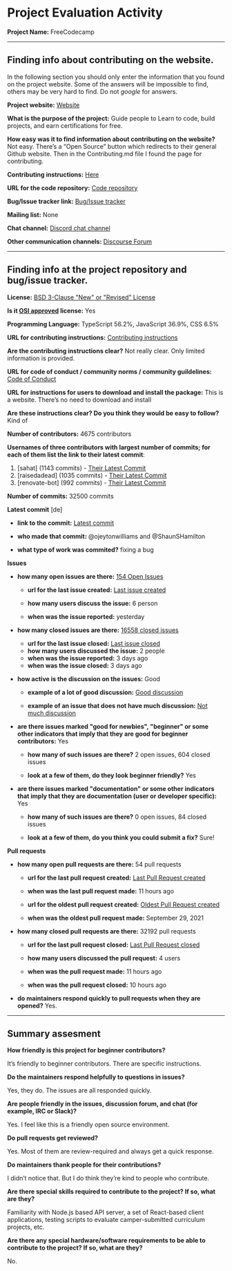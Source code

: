 # Project Evaluation Activity



__Project Name:__  FreeCodecamp


---

## Finding info about contributing on the website.

In the following section you should only enter the information that you
found on the project website. Some of the answers will be impossible to find, others
may be very hard to find. Do not _google_ for answers.

__Project website:__ [Website](https://www.freecodecamp.org/)


__What is the purpose of the project:__  Guide people to Learn to code, build projects, and earn certifications for free.


__How easy was it to find information about contributing on the website?__ Not easy. There’s a “Open Source” button which redirects to their general Github website. Then in the Contributing.md file I found the page for contributing.


__Contributing instructions:__ [Here](https://contribute.freecodecamp.org/#/) 

__URL for the code repository:__ [Code repository](https://github.com/freecodecamp/freecodecamp)

__Bug/Issue tracker link:__ [Bug/Issue tracker](https://github.com/freeCodeCamp/freeCodeCamp/issues)

__Mailing list:__ None

__Chat channel:__ [Discord chat channel](https://discord.gg/PRyKn3Vbay)

__Other communication channels:__ [Discourse Forum](https://forum.freecodecamp.org/c/contributors/3)


---

## Finding info at the project repository and bug/issue tracker.

__License:__ [BSD 3-Clause "New" or "Revised" License](https://github.com/freeCodeCamp/freeCodeCamp/blob/main/LICENSE.md)

__Is it [OSI approved](https://opensource.org/licenses/alphabetical) license:__ Yes

__Programming Language:__ TypeScript 56.2%, JavaScript 36.9%, CSS 6.5%

__URL for contributing instructions:__ [Contributing instructions](https://github.com/freeCodeCamp/freeCodeCamp/blob/main/CONTRIBUTING.md)

__Are the contributing instructions clear?__ Not really clear. Only limited information is provided.


__URL for code of conduct / community norms / community guildelines:__ [Code of Conduct](https://www.freecodecamp.org/news/code-of-conduct)

__URL for instructions for users to download and install the package:__ This is a website. There’s no need to download and install


__Are these instructions clear? Do you think they would be easy to follow?__ Kind of


__Number of contributors:__ 4675 contributors


__Usernames of three contributors with largest number of commits; for
each of them list the link to their latest commit__:

1. [sahat] (1143 commits) - [Their Latest Commit](https://github.com/freeCodeCamp/freeCodeCamp/commit/2276abb7111c62e8e2e541c8cf62c9a0753378ad)
2. [raisedadead] (1035 commits) - [Their Latest Commit](https://github.com/freeCodeCamp/freeCodeCamp/commit/7199f033fb16b7d9127dac556bab62fd664984d5)
3. [renovate-bot] (992 commits) - [Their Latest Commit](https://github.com/freeCodeCamp/freeCodeCamp/commit/2d2f019e4a8224ab4ce3a5053b881707dec7f8a3)


__Number of commits:__ 32500 commits

__Latest commit__ [de] 

- __link to the commit:__ [Latest commit](https://github.com/freeCodeCamp/freeCodeCamp/commit/d7848ae01a861cb491fe344f9496bb5338dacade)

- __who made that commit:__ @ojeytonwilliams and @ShaunSHamilton

- __what type of work was commited?__ fixing a bug

__Issues__

- __how many open issues are there:__ [154 Open Issues](https://github.com/freeCodeCamp/freeCodeCamp/issues)

    - __url for the last issue created:__ [Last issue created](https://github.com/freeCodeCamp/freeCodeCamp/issues/49562)

    - __how many users discuss the issue:__ 6 person
    
    - __when was the issue reported:__ yesterday
    

- __how many closed issues are there:__ [16558 closed issues](https://github.com/freeCodeCamp/freeCodeCamp/issues?q=is%3Aissue+is%3Aclosed)
    - __url for the last issue closed:__ [Last issue closed](https://github.com/freeCodeCamp/freeCodeCamp/issues/49540)
    - __how many users discussed the issue:__ 2 people
    - __when was the issue reported:__ 3 days ago
    - __when was the issue closed:__ 3 days ago

- __how active is the discussion on the issues:__ Good

    - __example of a lot of good discussion:__ [Good discussion](https://github.com/freeCodeCamp/freeCodeCamp/issues/49297)
    
    - __example of an issue that does not have much discussion:__ [Not much discussion](https://github.com/freeCodeCamp/freeCodeCamp/issues/49549)



- __are there issues marked "good for newbies", "beginner" or some other indicators that imply that they are good for beginner contributors:__ Yes

    - __how many of such issues are there?__ 2 open issues, 604 closed issues
    
    - __look at a few of them, do they look beginner friendly?__ Yes



- __are there issues marked "documentation" or some other indicators that imply that they are documentation (user or developer specific):__ Yes

    - __how many of such issues are there?__ 0 open issues, 84 closed issues
    
    - __look at a few of them, do you think you could submit a fix?__ Sure!



__Pull requests__

- __how many open pull requests are there:__ 54 pull requests

    - __url for the last pull request created:__ [Last Pull Request created](https://github.com/freeCodeCamp/freeCodeCamp/pull/49569)
    
    - __when was the last pull request made:__ 11 hours ago

    - __url for the oldest pull request created:__ [Oldest Pull Request created](https://github.com/freeCodeCamp/freeCodeCamp/pull/43605)
    
    - __when was the oldest pull request made:__ September 29, 2021

- __how many closed pull requests are there:__ 32192 pull requests

    - __url for the last pull request closed:__ [Last Pull Request closed](https://github.com/freeCodeCamp/freeCodeCamp/pull/49568)
    
    - __how many users discussed the pull request:__ 4 users
    
    - __when was the pull request made:__  11 hours ago
    
    - __when was the pull request closed:__ 10 hours ago
    

- __do maintainers respond quickly to pull requests when they are opened?__ Yes.





---


## Summary assesment
__How friendly is this project for beginner contributors?__

It’s friendly to beginner contributors. There are specific instructions.


__Do the maintainers respond helpfully to questions in issues?__

Yes, they do. The issues are all responded quickly.

__Are people friendly in the issues, discussion forum, and chat (for example, IRC or Slack)?__

Yes. I feel like this is a friendly open source environment.


__Do pull requests get reviewed?__

Yes. Most of them are review-required and always get a quick response.

__Do maintainers thank people for their contributions?__

I didn’t notice that. But I do think they’re kind to people who contribute.

__Are there special skills required to contribute to the project? If so, what are they?__

Familiarity with Node.js based API server, a set of React-based client applications, testing scripts to evaluate camper-submitted curriculum projects, etc.

__Are there any special hardware/software requirements to be able to contribute to the project? If so, what are they?__

No.

